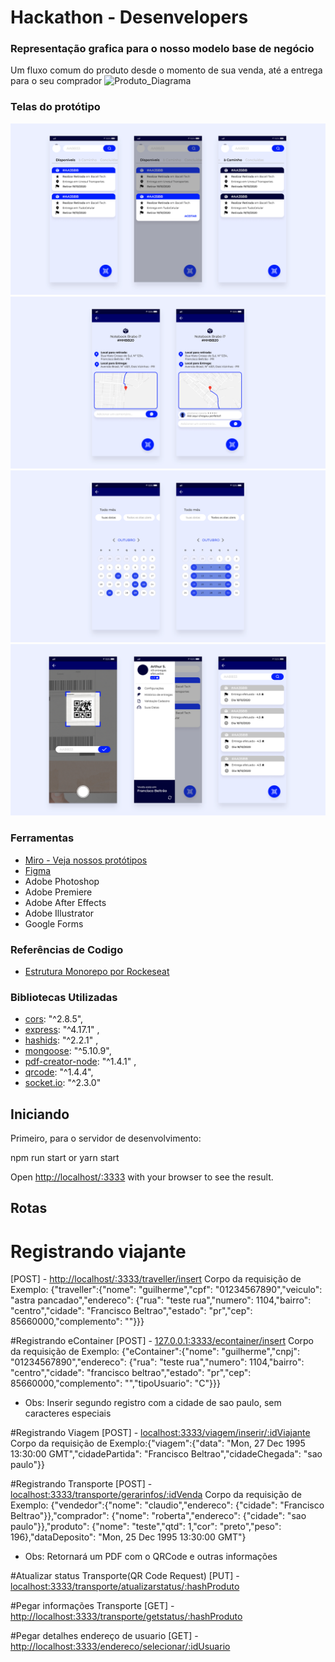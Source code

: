 # Hackathon - Desenvelopers

### Representação grafica para o nosso modelo base de negócio
Um fluxo comum do produto desde o momento de sua venda, até a entrega para o seu comprador
![Produto_Diagrama](https://user-images.githubusercontent.com/66282650/96369471-8ad13180-1130-11eb-9758-227929fb4560.png)

### Telas do protótipo
![Produto_Diagrama](https://github.com/Desenvelopers/fictional-doodle/raw/main/imgs/Telas%201.png)
![Produto_Diagrama](https://github.com/Desenvelopers/fictional-doodle/raw/main/imgs/Telas%202.png)
![Produto_Diagrama](https://github.com/Desenvelopers/fictional-doodle/raw/main/imgs/Telas%203.png)
![Produto_Diagrama](https://github.com/Desenvelopers/fictional-doodle/raw/main/imgs/Telas%204.png)

### Ferramentas
- [Miro - Veja nossos protótipos](https://miro.com/welcomeonboard/0Kp9DglP4wHWE1uRfufbWzru5xYCQ6aSp7Y8oMa2Pnk6ILtlTO27ZRp8BcP42wSA)
- [Figma](https://www.figma.com/file/zjEhgGsrSxs6EJ5DLKKz8A/eCoop?node-id=0%3A1)
- Adobe Photoshop
- Adobe Premiere
- Adobe After Effects
- Adobe Illustrator
- Google Forms


### Referências de Codigo
- [Estrutura Monorepo por Rockeseat](https://github.com/rocketseat-content/youtube-monorepo)

### Bibliotecas Utilizadas
- [cors](https://www.npmjs.com/package/cors): "^2.8.5",  
- [express](https://expressjs.com/pt-br/): "^4.17.1" ,
- [hashids](https://hashids.org): "^2.2.1" ,
- [mongoose](https://mongoosejs.com): "^5.10.9",
- [pdf-creator-node](https://www.npmjs.com/package/pdf-creator-node): "^1.4.1" ,
- [qrcode](https://www.npmjs.com/package/qrcode): "^1.4.4",
- [socket.io](https://socket.io): "^2.3.0"

## Iniciando

Primeiro, para o servidor de desenvolvimento:

npm run start
or
yarn start

Open [http://localhost/:3333](http//localhost:3333) with your browser to see the result.

## Rotas
# Registrando viajante
[POST] - [http://localhost/:3333/traveller/insert](http//localhost:3333/traveller/insert)
Corpo da requisição de Exemplo: {"traveller":{"nome": "guilherme","cpf": "01234567890","veiculo": "astra pancadao","endereco": {"rua": "teste rua","numero": 1104,"bairro": "centro","cidade": "Francisco Beltrao","estado": "pr","cep": 85660000,"complemento": ""}}}

#Registrando eContainer
[POST] - [127.0.0.1:3333/econtainer/insert](127.0.0.1:3333/econtainer/insert)
Corpo da requisição de Exemplo: {"eContainer":{"nome": "guilherme","cnpj": "01234567890","endereco": {"rua": "teste rua","numero": 1104,"bairro": "centro","cidade": "francisco beltrao","estado": "pr","cep": 85660000,"complemento": "","tipoUsuario": "C"}}}
- Obs: Inserir segundo registro com a cidade de sao paulo, sem caracteres especiais

#Registrando Viagem
[POST] - [localhost:3333/viagem/inserir/:idViajante](localhost:3333/viagem/inserir/5f8bfdcf9d1359390054ca26)
Corpo da requisição de Exemplo:{"viagem":{"data": "Mon, 27 Dec 1995 13:30:00 GMT","cidadePartida": "Francisco Beltrao","cidadeChegada": "sao paulo"}}

#Registrando Transporte
[POST] - [localhost:3333/transporte/gerarinfos/:idVenda](localhost:3333/transporte/gerarinfos/577)
Corpo da requisição de Exemplo: {"vendedor":{"nome": "claudio","endereco": {"cidade": "Francisco Beltrao"}},"comprador": {"nome": "roberta","endereco": {"cidade": "sao paulo"}},"produto": {"nome": "teste","qtd": 1,"cor": "preto","peso": 196},"dataDeposito": "Mon, 25 Dec 1995 13:30:00 GMT"}
- Obs: Retornará um PDF com o QRCode e outras informações

#Atualizar status Transporte(QR Code Request)
[PUT] - [localhost:3333/transporte/atualizarstatus/:hashProduto](localhost:3333/transporte/atualizarstatus/:hashProduto)

#Pegar informações Transporte
[GET] - [http://localhost:3333/transporte/getstatus/:hashProduto](http://localhost:3333/transporte/getstatus/:hashProduto)

#Pegar detalhes endereço de usuario
[GET] - [http://localhost:3333/endereco/selecionar/:idUsuario](http://localhost:3333/endereco/selecionar/5f8bfdcf9d1359390054ca26)
